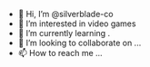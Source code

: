 - 👋 Hi, I’m @silverblade-co
- 👀 I’m interested in video games
- 🌱 I’m currently learning .
- 💞️ I’m looking to collaborate on ...
- 📫 How to reach me ...

<!---
silverblade-co/silverblade-co is a ✨ special ✨ repository because its `README.md` (this file) appears on your GitHub profile.
You can click the Preview link to take a look at your changes.
--->
